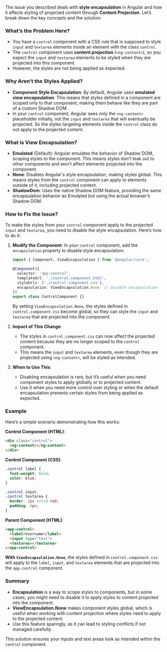 The issue you described deals with **style encapsulation** in Angular and how it affects styling of projected content through **Content Projection**. Let’s break down the key concepts and the solution:

### What’s the Problem Here?
- You have a `control` component with a CSS rule that is supposed to style `input` and `textarea` elements inside an element with the class `control`.
- The `control` component uses **content projection** (`<ng-content>`), so you expect the `input` and `textarea` elements to be styled when they are projected into this component.
- However, the styles are not being applied as expected.

### Why Aren’t the Styles Applied?
- **Component Style Encapsulation**: By default, Angular uses **emulated view encapsulation**. This means that styles defined in a component are scoped only to that component, making them behave like they are part of a custom Shadow DOM.
- In your `control` component, Angular sees only the `<ng-content>` placeholder initially, not the `input` and `textarea` that will eventually be projected. So the styles targeting elements inside the `control` class do not apply to the projected content.

### What is View Encapsulation?
- **Emulated** (Default): Angular emulates the behavior of Shadow DOM, scoping styles to the component. This means styles don't leak out to other components and won’t affect elements projected into the component.
- **None**: Disables Angular's style encapsulation, making styles global. This means styles from the `control` component can apply to elements outside of it, including projected content.
- **ShadowDom**: Uses the native Shadow DOM feature, providing the same encapsulation behavior as Emulated but using the actual browser’s Shadow DOM.

### How to Fix the Issue?
To make the styles from your `control` component apply to the projected `input` and `textarea`, you need to disable the style encapsulation. Here’s how to do it:

1. **Modify the Component**:
   In your `control` component, add the `encapsulation` property to disable style encapsulation:
   ```typescript
   import { Component, ViewEncapsulation } from '@angular/core';

   @Component({
     selector: 'app-control',
     templateUrl: './control.component.html',
     styleUrls: ['./control.component.css'],
     encapsulation: ViewEncapsulation.None  // Disable encapsulation
   })
   export class ControlComponent {}
   ```
   By setting `ViewEncapsulation.None`, the styles defined in `control.component.css` become global, so they can style the `input` and `textarea` that are projected into the component.

2. **Impact of This Change**:
   - The styles in `control.component.css` can now affect the projected content because they are no longer scoped to the `control` component.
   - This means the `input` and `textarea` elements, even though they are projected using `<ng-content>`, will be styled as intended.

3. **When to Use This**:
   - Disabling encapsulation is rare, but it’s useful when you need component styles to apply globally or to projected content.
   - Use it when you need more control over styling or when the default encapsulation prevents certain styles from being applied as expected.

### Example
Here’s a simple scenario demonstrating how this works:

**Control Component (HTML)**:
```html
<div class="control">
  <ng-content></ng-content>
</div>
```

**Control Component (CSS)**:
```css
.control label {
  font-weight: bold;
  color: blue;
}

.control input,
.control textarea {
  border: 2px solid red;
  padding: 8px;
}
```

**Parent Component (HTML)**:
```html
<app-control>
  <label>Username</label>
  <input type="text">
  <textarea></textarea>
</app-control>
```

**With `ViewEncapsulation.None`**, the styles defined in `control.component.css` will apply to the `label`, `input`, and `textarea` elements that are projected into the `app-control` component.

### Summary
- **Encapsulation** is a way to scope styles to components, but in some cases, you might need to disable it to apply styles to content projected into the component.
- **ViewEncapsulation.None** makes component styles global, which is useful when working with content projection where styles need to apply to the projected content.
- Use this feature sparingly, as it can lead to styling conflicts if not managed carefully.

This solution ensures your inputs and text areas look as intended within the `control` component.
